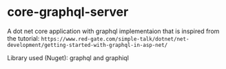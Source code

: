# core-graphql-server

A dot net core application with graphql implementaion that is inspired from the tutorial: `https://www.red-gate.com/simple-talk/dotnet/net-development/getting-started-with-graphql-in-asp-net/`

Library used (Nuget): graphql and graphiql

